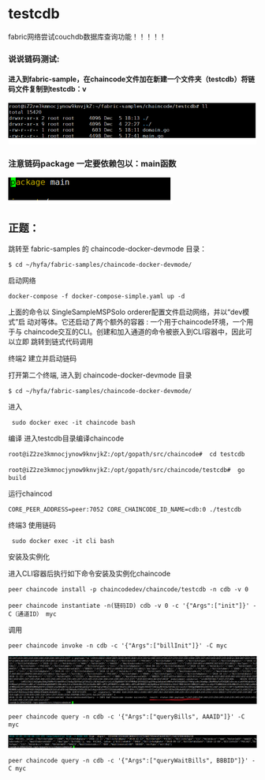 # testcdb

fabric网络尝试couchdb数据库查询功能！！！！！

### 说说链码测试:

#### 进入到fabric-sample，在chaincode文件加在新建一个文件夹（testcdb）将链码文件复制到testcdb：v

![testcdb](./img/testcdb.png)



### 注意链码package 一定要依赖包以：main函数

![package](./img/package.png)

## 正题：

跳转至 fabric-samples 的 chaincode-docker-devmode 目录：

```
$ cd ~/hyfa/fabric-samples/chaincode-docker-devmode/
```

启动网络

```
docker-compose -f docker-compose-simple.yaml up -d
```

上面的命令以 SingleSampleMSPSolo orderer配置文件启动网络，并以“dev模式”启 动对等体。它还启动了两个额外的容器 : 一个用于chaincode环境，一个用于与 chaincode交互的CLI。创建和加入通道的命令被嵌入到CLI容器中，因此可以立即 跳转到链式代码调用

终端2 建立并启动链码

打开第二个终端, 进入到 chaincode-docker-devmode 目录

```
$ cd ~/hyfa/fabric-samples/chaincode-docker-devmode/
```

进入

```
 sudo docker exec -it chaincode bash
```

编译 
进入testcdb目录编译chaincode

```
root@iZ2ze3kmnocjynow9knvjkZ:/opt/gopath/src/chaincode#  cd testcdb

root@iZ2ze3kmnocjynow9knvjkZ:/opt/gopath/src/chaincode/testcdb#  go build
```

运行chaincod

```
CORE_PEER_ADDRESS=peer:7052 CORE_CHAINCODE_ID_NAME=cdb:0 ./testcdb
```

终端3 使用链码 

```
 sudo docker exec -it cli bash
```

安装及实例化

进入CLI容器后执行如下命令安装及实例化chaincode

```
peer chaincode install -p chaincodedev/chaincode/testcdb -n cdb -v 0

peer chaincode instantiate -n(链码ID) cdb -v 0 -c '{"Args":["init"]}' -C（通道ID） myc
```

调用

```
peer chaincode invoke -n cdb -c '{"Args":["billInit"]}' -C myc
```

![billInit](./img/billInit.png)

```
peer chaincode query -n cdb -c '{"Args":["queryBills", AAAID"]}' -C myc
```

![query](./img/query.png)

```
peer chaincode query -n cdb -c '{"Args":["queryWaitBills", BBBID"]}' -C myc
```

